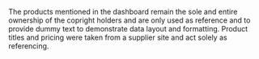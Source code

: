 The products mentioned in the dashboard remain the sole and entire ownership of the copright holders and are only used as reference and to provide dummy text to demonstrate data layout and formatting. Product titles and pricing were taken from a supplier site and act solely as referencing.